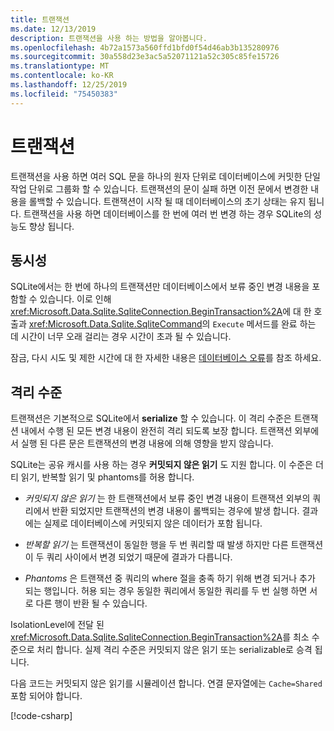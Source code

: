```yaml
---
title: 트랜잭션
ms.date: 12/13/2019
description: 트랜잭션을 사용 하는 방법을 알아봅니다.
ms.openlocfilehash: 4b72a1573a560ffd1bfd0f54d46ab3b135280976
ms.sourcegitcommit: 30a558d23e3ac5a52071121a52c305c85fe15726
ms.translationtype: MT
ms.contentlocale: ko-KR
ms.lasthandoff: 12/25/2019
ms.locfileid: "75450383"
---
```

# <a name="transactions"></a>트랜잭션

트랜잭션을 사용 하면 여러 SQL 문을 하나의 원자 단위로 데이터베이스에 커밋한 단일 작업 단위로 그룹화 할 수 있습니다. 트랜잭션의 문이 실패 하면 이전 문에서 변경한 내용을 롤백할 수 있습니다. 트랜잭션이 시작 될 때 데이터베이스의 초기 상태는 유지 됩니다. 트랜잭션을 사용 하면 데이터베이스를 한 번에 여러 번 변경 하는 경우 SQLite의 성능도 향상 됩니다.

## <a name="concurrency"></a>동시성

SQLite에서는 한 번에 하나의 트랜잭션만 데이터베이스에서 보류 중인 변경 내용을 포함할 수 있습니다. 이로 인해 <xref:Microsoft.Data.Sqlite.SqliteConnection.BeginTransaction%2A>에 대 한 호출과 <xref:Microsoft.Data.Sqlite.SqliteCommand>의 `Execute` 메서드를 완료 하는 데 시간이 너무 오래 걸리는 경우 시간이 초과 될 수 있습니다.

잠금, 다시 시도 및 제한 시간에 대 한 자세한 내용은 [데이터베이스 오류](database-errors.md)를 참조 하세요.

## <a name="isolation-levels"></a>격리 수준

트랜잭션은 기본적으로 SQLite에서 **serialize** 할 수 있습니다. 이 격리 수준은 트랜잭션 내에서 수행 된 모든 변경 내용이 완전히 격리 되도록 보장 합니다. 트랜잭션 외부에서 실행 된 다른 문은 트랜잭션의 변경 내용에 의해 영향을 받지 않습니다.

SQLite는 공유 캐시를 사용 하는 경우 **커밋되지 않은 읽기** 도 지원 합니다. 이 수준은 더티 읽기, 반복할 읽기 및 phantoms를 허용 합니다.

- *커밋되지 않은 읽기* 는 한 트랜잭션에서 보류 중인 변경 내용이 트랜잭션 외부의 쿼리에서 반환 되었지만 트랜잭션의 변경 내용이 롤백되는 경우에 발생 합니다. 결과에는 실제로 데이터베이스에 커밋되지 않은 데이터가 포함 됩니다.

- *반복할 읽기* 는 트랜잭션이 동일한 행을 두 번 쿼리할 때 발생 하지만 다른 트랜잭션이 두 쿼리 사이에서 변경 되었기 때문에 결과가 다릅니다.

- *Phantoms* 은 트랜잭션 중 쿼리의 where 절을 충족 하기 위해 변경 되거나 추가 되는 행입니다. 허용 되는 경우 동일한 쿼리에서 동일한 쿼리를 두 번 실행 하면 서로 다른 행이 반환 될 수 있습니다.

IsolationLevel에 전달 된 <xref:Microsoft.Data.Sqlite.SqliteConnection.BeginTransaction%2A>를 최소 수준으로 처리 합니다. 실제 격리 수준은 커밋되지 않은 읽기 또는 serializable로 승격 됩니다.

다음 코드는 커밋되지 않은 읽기를 시뮬레이션 합니다. 연결 문자열에는 `Cache=Shared`포함 되어야 합니다.

[!code-csharp[](../../../../samples/snippets/standard/data/sqlite/DirtyReadSample/Program.cs?name=snippet_DirtyRead)]
